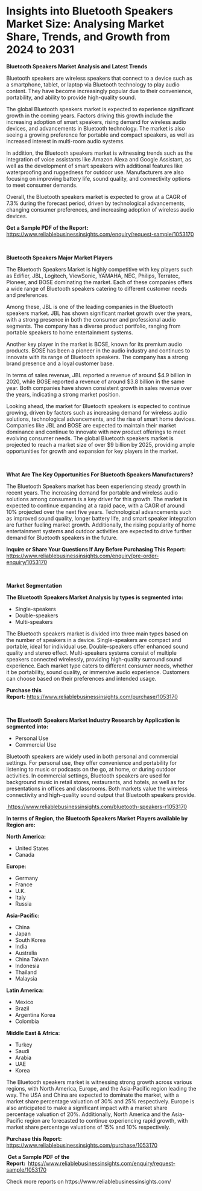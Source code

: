 <p><h1>Insights into Bluetooth Speakers Market Size: Analysing Market Share, Trends, and Growth from 2024 to 2031</h1></p><p><strong>Bluetooth Speakers Market Analysis and Latest Trends</strong></p>
<p><p>Bluetooth speakers are wireless speakers that connect to a device such as a smartphone, tablet, or laptop via Bluetooth technology to play audio content. They have become increasingly popular due to their convenience, portability, and ability to provide high-quality sound. </p><p>The global Bluetooth speakers market is expected to experience significant growth in the coming years. Factors driving this growth include the increasing adoption of smart speakers, rising demand for wireless audio devices, and advancements in Bluetooth technology. The market is also seeing a growing preference for portable and compact speakers, as well as increased interest in multi-room audio systems.</p><p>In addition, the Bluetooth speakers market is witnessing trends such as the integration of voice assistants like Amazon Alexa and Google Assistant, as well as the development of smart speakers with additional features like waterproofing and ruggedness for outdoor use. Manufacturers are also focusing on improving battery life, sound quality, and connectivity options to meet consumer demands.</p><p>Overall, the Bluetooth speakers market is expected to grow at a CAGR of 7.3% during the forecast period, driven by technological advancements, changing consumer preferences, and increasing adoption of wireless audio devices.</p></p>
<p><strong>Get a Sample PDF of the Report:&nbsp;</strong> <a href="https://www.reliablebusinessinsights.com/enquiry/request-sample/1053170">https://www.reliablebusinessinsights.com/enquiry/request-sample/1053170</a></p>
<p>&nbsp;</p>
<p><strong>Bluetooth Speakers Major Market Players</strong></p>
<p><p>The Bluetooth Speakers Market is highly competitive with key players such as Edifier, JBL, Logitech, ViewSonic, YAMAHA, NEC, Philips, Terratec, Pioneer, and BOSE dominating the market. Each of these companies offers a wide range of Bluetooth speakers catering to different customer needs and preferences.</p><p>Among these, JBL is one of the leading companies in the Bluetooth speakers market. JBL has shown significant market growth over the years, with a strong presence in both the consumer and professional audio segments. The company has a diverse product portfolio, ranging from portable speakers to home entertainment systems.</p><p>Another key player in the market is BOSE, known for its premium audio products. BOSE has been a pioneer in the audio industry and continues to innovate with its range of Bluetooth speakers. The company has a strong brand presence and a loyal customer base.</p><p>In terms of sales revenue, JBL reported a revenue of around $4.9 billion in 2020, while BOSE reported a revenue of around $3.8 billion in the same year. Both companies have shown consistent growth in sales revenue over the years, indicating a strong market position.</p><p>Looking ahead, the market for Bluetooth speakers is expected to continue growing, driven by factors such as increasing demand for wireless audio solutions, technological advancements, and the rise of smart home devices. Companies like JBL and BOSE are expected to maintain their market dominance and continue to innovate with new product offerings to meet evolving consumer needs. The global Bluetooth speakers market is projected to reach a market size of over $9 billion by 2025, providing ample opportunities for growth and expansion for key players in the market.</p></p>
<p>&nbsp;</p>
<p><strong>What Are The Key Opportunities For Bluetooth Speakers Manufacturers?</strong></p>
<p><p>The Bluetooth Speakers market has been experiencing steady growth in recent years. The increasing demand for portable and wireless audio solutions among consumers is a key driver for this growth. The market is expected to continue expanding at a rapid pace, with a CAGR of around 10% projected over the next five years. Technological advancements such as improved sound quality, longer battery life, and smart speaker integration are further fueling market growth. Additionally, the rising popularity of home entertainment systems and outdoor activities are expected to drive further demand for Bluetooth speakers in the future.</p></p>
<p><strong>Inquire or Share Your Questions If Any Before Purchasing This Report:</strong> <a href="https://www.reliablebusinessinsights.com/enquiry/pre-order-enquiry/1053170">https://www.reliablebusinessinsights.com/enquiry/pre-order-enquiry/1053170</a></p>
<p>&nbsp;</p>
<p><strong>Market Segmentation</strong></p>
<p><strong>The Bluetooth Speakers Market Analysis by types is segmented into:</strong></p>
<p><ul><li>Single-speakers</li><li>Double-speakers</li><li>Multi-speakers</li></ul></p>
<p><p>The Bluetooth speakers market is divided into three main types based on the number of speakers in a device. Single-speakers are compact and portable, ideal for individual use. Double-speakers offer enhanced sound quality and stereo effect. Multi-speakers systems consist of multiple speakers connected wirelessly, providing high-quality surround sound experience. Each market type caters to different consumer needs, whether it be portability, sound quality, or immersive audio experience. Customers can choose based on their preferences and intended usage.</p></p>
<p><strong>Purchase this Report:&nbsp;</strong><a href="https://www.reliablebusinessinsights.com/purchase/1053170">https://www.reliablebusinessinsights.com/purchase/1053170</a></p>
<p>&nbsp;</p>
<p><strong>The Bluetooth Speakers Market Industry Research by Application is segmented into:</strong></p>
<p><ul><li>Personal Use</li><li>Commercial Use</li></ul></p>
<p><p>Bluetooth speakers are widely used in both personal and commercial settings. For personal use, they offer convenience and portability for listening to music or podcasts on the go, at home, or during outdoor activities. In commercial settings, Bluetooth speakers are used for background music in retail stores, restaurants, and hotels, as well as for presentations in offices and classrooms. Both markets value the wireless connectivity and high-quality sound output that Bluetooth speakers provide.</p></p>
<p><a href="https://www.reliablebusinessinsights.com/bluetooth-speakers-r1053170">&nbsp;https://www.reliablebusinessinsights.com/bluetooth-speakers-r1053170</a></p>
<p><strong>In terms of Region, the Bluetooth Speakers Market Players available by Region are:</strong></p>
<p>
    <p> <strong> North America: </strong>
        <ul>
            <li>United States</li>
            <li>Canada</li>
        </ul>
        </p> 
    <p> <strong> Europe: </strong>
        <ul>
            <li>Germany</li>
            <li>France</li>
            <li>U.K.</li>
            <li>Italy</li>
            <li>Russia</li>
        </ul>
        </p> 
    <p> <strong> Asia-Pacific: </strong>
        <ul>
            <li>China</li>
            <li>Japan</li>
            <li>South Korea</li>
            <li>India</li>
            <li>Australia</li>
            <li>China Taiwan</li>
            <li>Indonesia</li>
            <li>Thailand</li>
            <li>Malaysia</li>
        </ul>
        </p> 
    <p> <strong> Latin America: </strong>
        <ul>
            <li>Mexico</li>
            <li>Brazil</li>
            <li>Argentina Korea</li>
            <li>Colombia</li>
        </ul>
        </p> 
    <p> <strong> Middle East & Africa: </strong>
        <ul>
            <li>Turkey</li>
            <li>Saudi</li>
            <li>Arabia</li>
            <li>UAE</li>
            <li>Korea</li>
        </ul>
    </p>
    </p>
<p><p>The Bluetooth speakers market is witnessing strong growth across various regions, with North America, Europe, and the Asia-Pacific region leading the way. The USA and China are expected to dominate the market, with a market share percentage valuation of 30% and 25% respectively. Europe is also anticipated to make a significant impact with a market share percentage valuation of 20%. Additionally, North America and the Asia-Pacific region are forecasted to continue experiencing rapid growth, with market share percentage valuations of 15% and 10% respectively.</p></p>
<p><strong>Purchase this Report: </strong><a href="https://www.reliablebusinessinsights.com/purchase/1053170">https://www.reliablebusinessinsights.com/purchase/1053170</a></p>
<p>&nbsp;<strong>Get a Sample PDF of the Report:&nbsp;&nbsp;</strong><a href="https://www.reliablebusinessinsights.com/enquiry/request-sample/1053170">https://www.reliablebusinessinsights.com/enquiry/request-sample/1053170</a></p>
<p><strong></strong></p>
<p>Check more reports on https://www.reliablebusinessinsights.com/</p>